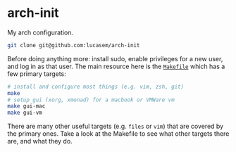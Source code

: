 # arch-init

My arch configuration.

```sh
git clone git@github.com:lucasem/arch-init
```

Before doing anything more: install sudo, enable privileges for a new user,
and log in as that user. The main resource here is the
[`Makefile`](./Makefile) which has a few primary targets:

```sh
# install and configure most things (e.g. vim, zsh, git)
make
# setup gui (xorg, xmonad) for a macbook or VMWare vm
make gui-mac
make gui-vm
```

There are many other useful targets (e.g. `files` or `vim`) that are covered
by the primary ones. Take a look at the Makefile to see what other targets
there are, and what they do.
